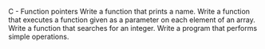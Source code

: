 C - Function pointers
Write a function that prints a name.
Write a function that executes a function given as a parameter on each element of an array.
Write a function that searches for an integer.
Write a program that performs simple operations.
